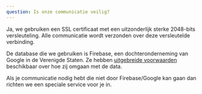 ```yaml
---
question: Is onze communicatie veilig?
---
```

Ja, we gebruiken een SSL certificaat met een uitzonderlijk sterke 2048-bits versleuteling. Alle communicatie wordt verzonden over deze versleutelde verbinding.

De database die we gebruiken is Firebase, een dochteronderneming van Google in de Verenigde Staten. Ze hebben [uitgebreide voorwaarden](https://cloud.google.com/terms/data-processing-terms) beschikbaar over hoe zij omgaan met de data.

Als je communicatie nodig hebt die niet door Firebase/Google kan gaan dan richten we een speciale service voor je in.
